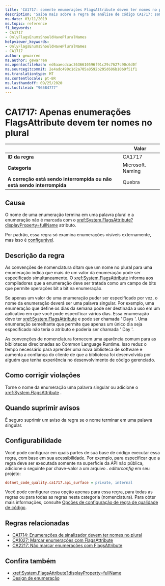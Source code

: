 ```yaml
---
title: 'CA1717: somente enumerações FlagsAttribute devem ter nomes no plural (análise de código)'
description: 'Saiba mais sobre a regra de análise de código CA1717: somente enumerações FlagsAttribute devem ter nomes no plural'
ms.date: 03/11/2019
ms.topic: reference
f1_keywords:
- CA1717
- OnlyFlagsEnumsShouldHavePluralNames
helpviewer_keywords:
- OnlyFlagsEnumsShouldHavePluralNames
- CA1717
author: gewarren
ms.author: gewarren
ms.openlocfilehash: ed6aaecdcac3636610596f91c29c7627c90c6d0f
ms.sourcegitcommit: 2e4adc490c1d2a705a0592b295d606b10b9f51f1
ms.translationtype: MT
ms.contentlocale: pt-BR
ms.lasthandoff: 09/25/2020
ms.locfileid: "96584777"
---
```

# <a name="ca1717-only-flagsattribute-enums-should-have-plural-names"></a>CA1717: Apenas enumerações FlagsAttribute devem ter nomes no plural

| | Valor |
|-|-|
| **ID da regra** |CA1717|
| **Categoria** |Microsoft. Naming|
| **A correção está sendo interrompida ou não está sendo interrompida** |Quebra|

## <a name="cause"></a>Causa

O nome de uma enumeração termina em uma palavra plural e a enumeração não é marcada com o <xref:System.FlagsAttribute?displayProperty=fullName> atributo.

Por padrão, essa regra só examina enumerações visíveis externamente, mas isso é [configurável](#configurability).

## <a name="rule-description"></a>Descrição da regra

As convenções de nomenclatura ditam que um nome no plural para uma enumeração indica que mais de um valor da enumeração pode ser especificado simultaneamente. O <xref:System.FlagsAttribute> informa aos compiladores que a enumeração deve ser tratada como um campo de bits que permite operações bit a bit na enumeração.

Se apenas um valor de uma enumeração puder ser especificado por vez, o nome da enumeração deverá ser uma palavra singular. Por exemplo, uma enumeração que define os dias da semana pode ser destinada a uso em um aplicativo em que você pode especificar vários dias. Essa enumeração deve ter <xref:System.FlagsAttribute> e pode ser chamada ' Days '. Uma enumeração semelhante que permite que apenas um único dia seja especificado não teria o atributo e poderia ser chamada ' Day '.

As convenções de nomenclatura fornecem uma aparência comum para as bibliotecas direcionadas ao Common Language Runtime. Isso reduz o tempo necessário para aprender uma nova biblioteca de software e aumenta a confiança do cliente de que a biblioteca foi desenvolvida por alguém que tenha experiência no desenvolvimento de código gerenciado.

## <a name="how-to-fix-violations"></a>Como corrigir violações

Torne o nome da enumeração uma palavra singular ou adicione o <xref:System.FlagsAttribute> .

## <a name="when-to-suppress-warnings"></a>Quando suprimir avisos

É seguro suprimir um aviso da regra se o nome terminar em uma palavra singular.

## <a name="configurability"></a>Configurabilidade

Você pode configurar em quais partes de sua base de código executar essa regra, com base em sua acessibilidade. Por exemplo, para especificar que a regra deve ser executada somente na superfície da API não pública, adicione o seguinte par chave-valor a um arquivo *. editorconfig* em seu projeto:

```ini
dotnet_code_quality.ca1717.api_surface = private, internal
```

Você pode configurar essa opção apenas para essa regra, para todas as regras ou para todas as regras nesta categoria (nomenclatura). Para obter mais informações, consulte [Opções de configuração de regra de qualidade de código](../code-quality-rule-options.md).

## <a name="related-rules"></a>Regras relacionadas

- [CA1714: Enumerações de sinalizador devem ter nomes no plural](ca1714.md)
- [CA1027: Marcar enumerações com FlagsAttribute](ca1027.md)
- [CA2217: Não marcar enumerações com FlagsAttribute](ca2217.md)

## <a name="see-also"></a>Confira também

- <xref:System.FlagsAttribute?displayProperty=fullName>
- [Design de enumeração](../../../standard/design-guidelines/enum.md)
